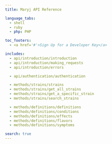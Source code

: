 ```yaml
---
title: Maryj API Reference

language_tabs:
  - shell
  - ruby
  - php: PHP

toc_footers:
  - <a href='#'>Sign Up for a Developer Key</a>

includes:
  - api/introduction/introduction
  - api/introduction/making_requests
  - api/introduction/errors

  - api/authentication/authentication

  - methods/strains/strains
  - methods/strains/get_all_strains
  - methods/strains/get_a_specific_strain
  - methods/strains/search_strains

  - methods/definitions/definitions
  - methods/definitions/conditions
  - methods/definitions/effects
  - methods/definitions/flavors
  - methods/definitions/symptoms

search: true
---
```

